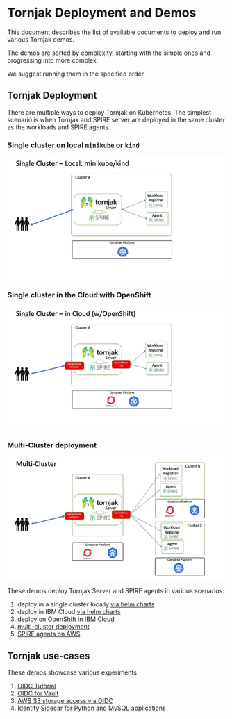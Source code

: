 # Tornjak Deployment and Demos
This document describes the list of available documents to deploy and
run various Tornjak demos.

The demos are sorted by complexity,
starting with the simple ones and progressing into more complex.

We suggest running them in the specified order.

## Tornjak Deployment
There are multiple ways to deploy Tornjak on Kubernetes.
The simplest scenario is when Tornjak and SPIRE server
are deployed in the same cluster as the workloads and SPIRE agents.

### Single cluster on local `minikube` or `kind`
![single cluster on minikube or kind](imgs/single_cluster_local.jpg)

### Single cluster in the Cloud with OpenShift
![single cluster on OpenShift](imgs/single_cluster_openshift.jpg)

### Multi-Cluster deployment
![multi-cluster](imgs/multi_cluster.jpg)

These demos deploy Tornjak Server and SPIRE agents in various scenarios:
1. deploy in a single cluster locally [via helm charts](./spire-helm.md)
2. deploy in IBM Cloud [via helm charts](./spire-helm.md)
3. deploy on [OpenShift in IBM Cloud](./spire-on-openshift.md)
4. [multi-cluster deployment](./spire-multi-cluster.md)
5. [SPIRE agents on AWS](./spire-on-aws.md)

## Tornjak use-cases
These demos showcase various experiments
1. [OIDC Tutorial](./spire-oidc-tutorial.md)
2. [OIDC for Vault](./spire-oidc-vault.md)
3. [AWS S3 storage access via OIDC](./spire-oidc-aws-s3.md)
4. [Identity Sidecar for Python and MySQL applications](../examples/spire-sidecar/README.md)
